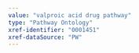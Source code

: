 ```yaml
---
value: "valproic acid drug pathway"
type: "Pathway Ontology"
xref-identifier: "0001451"
xref-dataSource: "PW"
---
```

